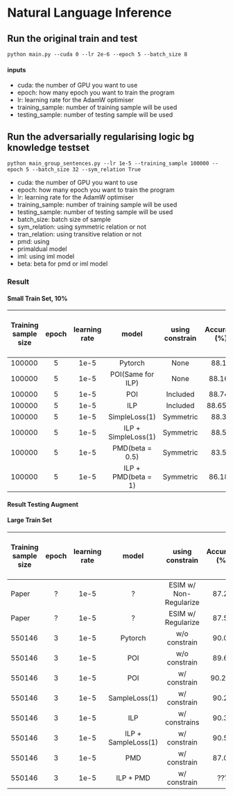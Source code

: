 # Natural Language Inference
## Run the original train and test

```
python main.py --cuda 0 --lr 2e-6 --epoch 5 --batch_size 8
```

#### inputs

- cuda: the number of GPU you want to use
- epoch: how many epoch you want to train the program
- lr: learning rate for the AdamW optimiser
- training_sample: number of training sample will be used
- testing_sample: number of testing sample will be used

## Run the adversarially regularising logic bg knowledge testset

```
python main_group_sentences.py --lr 1e-5 --training_sample 100000 --epoch 5 --batch_size 32 --sym_relation True
```
- cuda: the number of GPU you want to use
- epoch: how many epoch you want to train the program
- lr: learning rate for the AdamW optimiser
- training_sample: number of training sample will be used
- testing_sample: number of testing sample will be used
- batch_size: batch size of sample
- sym_relation: using symmetric relation or not
- tran_relation: using transitive relation or not
- pmd: using 
- primaldual model
- iml: using iml model
- beta: beta for pmd or iml model

### Result  
#### Small Train Set, 10%
Training sample size | epoch | learning rate | model | using constrain | Accuracy (%) | Accuracy on Augmented test only (%)
--- | :---: | :---: | :---: | :---: | :---: | ---:
100000 | 5 | 1e-5 | Pytorch | None |88.16 | 68.05
100000 | 5 | 1e-5 | POI(Same for ILP) | None | 88.160 | 69.900
100000 | 5 | 1e-5 | POI| Included | 88.740 | 70.000
100000 | 5 | 1e-5 | ILP| Included | 88.6504 | 77.350
100000 | 5 | 1e-5 | SimpleLoss(1) | Symmetric | 88.37 | 68.750
100000 | 5 | 1e-5 | ILP + SimpleLoss(1) | Symmetric | 88.52 | 75.400
100000 | 5 | 1e-5 | PMD(beta = 0.5) | Symmetric | 83.57 | 67.600
100000 | 5 | 1e-5 | ILP + PMD(beta = 1) | Symmetric | 86.184 | 73.800


#### Result Testing Augment
#### Large Train Set
Training sample size | epoch | learning rate | model | using constrain | Accuracy (%) | Accuracy on Augmented test only (%)
--- | :---: | :---: | :---: | :---: | :---: | ---:
Paper | ? | 1e-5 | ? | ESIM w/ Non-Regularize | 87.25 | 60.78
Paper | ? | 1e-5 | ? | ESIM w/ Regularize | 87.55 | 73.32
550146 | 3 | 1e-5 | Pytorch | w/o constrain | 90.01 | 72.900
550146 | 3 | 1e-5 | POI | w/o constrain | 89.65 | 71.600
550146 | 3 | 1e-5 | POI | w/ constrain | 90.214 | 74.05
550146 | 3 | 1e-5 | SampleLoss(1) | w/ constrain | 90.27 | 74.450
550146 | 3 | 1e-5 | ILP | w/ constrains | 90.32 | 81.650
550146 | 3 | 1e-5 | ILP + SampleLoss(1) | w/ constrain | 90.54 | 82.200
550146 | 3 | 1e-5 | PMD | w/ constrain | 87.06 | 68.550
550146 | 3 | 1e-5 | ILP + PMD | w/ constrain | ??? | ???

